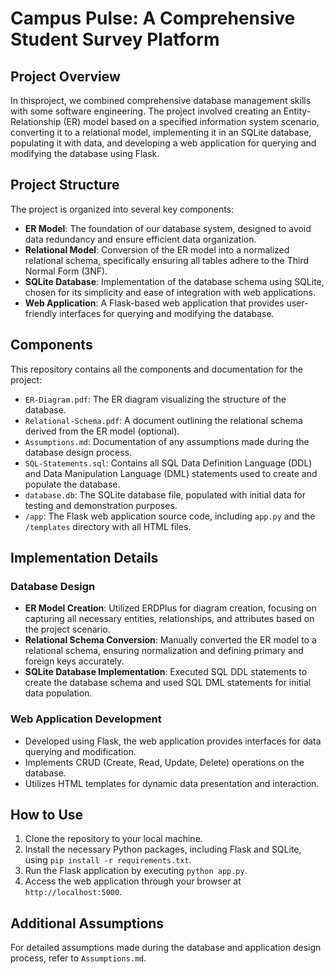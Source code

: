 # Campus Pulse: A Comprehensive Student Survey Platform

## Project Overview

In thisproject, we combined comprehensive database management skills with some software engineering. The project involved creating an Entity-Relationship (ER) model based on a specified information system scenario, converting it to a relational model, implementing it in an SQLite database, populating it with data, and developing a web application for querying and modifying the database using Flask.

## Project Structure

The project is organized into several key components:

- **ER Model**: The foundation of our database system, designed to avoid data redundancy and ensure efficient data organization.
- **Relational Model**: Conversion of the ER model into a normalized relational schema, specifically ensuring all tables adhere to the Third Normal Form (3NF).
- **SQLite Database**: Implementation of the database schema using SQLite, chosen for its simplicity and ease of integration with web applications.
- **Web Application**: A Flask-based web application that provides user-friendly interfaces for querying and modifying the database.

## Components

This repository contains all the components and documentation for the project:

- `ER-Diagram.pdf`: The ER diagram visualizing the structure of the database.
- `Relational-Schema.pdf`: A document outlining the relational schema derived from the ER model (optional).
- `Assumptions.md`: Documentation of any assumptions made during the database design process.
- `SQL-Statements.sql`: Contains all SQL Data Definition Language (DDL) and Data Manipulation Language (DML) statements used to create and populate the database.
- `database.db`: The SQLite database file, populated with initial data for testing and demonstration purposes.
- `/app`: The Flask web application source code, including `app.py` and the `/templates` directory with all HTML files.

## Implementation Details

### Database Design

- **ER Model Creation**: Utilized ERDPlus for diagram creation, focusing on capturing all necessary entities, relationships, and attributes based on the project scenario.
- **Relational Schema Conversion**: Manually converted the ER model to a relational schema, ensuring normalization and defining primary and foreign keys accurately.
- **SQLite Database Implementation**: Executed SQL DDL statements to create the database schema and used SQL DML statements for initial data population.

### Web Application Development

- Developed using Flask, the web application provides interfaces for data querying and modification.
- Implements CRUD (Create, Read, Update, Delete) operations on the database.
- Utilizes HTML templates for dynamic data presentation and interaction.

## How to Use

1. Clone the repository to your local machine.
2. Install the necessary Python packages, including Flask and SQLite, using `pip install -r requirements.txt`.
3. Run the Flask application by executing `python app.py`.
4. Access the web application through your browser at `http://localhost:5000`.

## Additional Assumptions

For detailed assumptions made during the database and application design process, refer to `Assumptions.md`.

